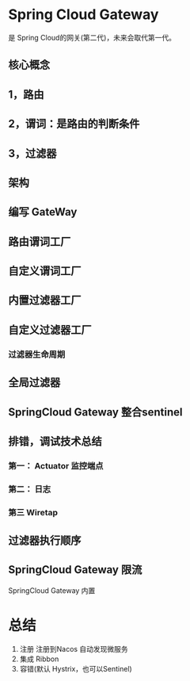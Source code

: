 # Spring Cloud Gateway


是 Spring Cloud的网关(第二代)，未来会取代第一代。

## 核心概念
## 1，路由
## 2，谓词：是路由的判断条件
## 3，过滤器

## 架构
## 编写 GateWay


## 路由谓词工厂

## 自定义谓词工厂

## 内置过滤器工厂

## 自定义过滤器工厂
###  过滤器生命周期
### 
## 全局过滤器
## SpringCloud Gateway 整合sentinel

## 排错，调试技术总结 

### 第一： Actuator 监控端点

### 第二：  日志
### 第三 Wiretap 
## 过滤器执行顺序

## SpringCloud Gateway 限流
SpringCloud Gateway  内置

# 总结
1. 注册 注册到Nacos 自动发现微服务
2. 集成 Ribbon 
3. 容错(默认 Hystrix，也可以Sentinel)
